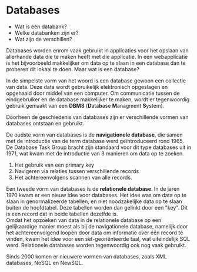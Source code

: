 # Databases

- Wat is een databank?
- Welke databanken zijn er?
- Wat zijn de verschillen?

Databases worden enrom vaak gebruikt in applicaties voor het opslaan van allerhande data die te maken heeft met die applicatie. In een webapplicatie is het bijvoorbeeld makkelijker om data op te slaan in een database dan te proberen dit lokaal te doen. Maar wat is een database?

In de simpelste vorm van het woord is een database gewoon een collectie van data. Deze data wordt gebruikelijk elektronisch opgeslagen en opgehaald door middel van een computer. Om communicatie tussen de eindgebruiker en de database makkelijker te maken, wordt er tegenwoordig gebruik gemaakt van een **DBMS** (**D**ata**b**ase **M**anagment **S**ystem).

Doorheen de geschiedenis van databases zijn er verschillende vormen van databases ontstaan en gebruikt.

De oudste vorm van databases is de **navigationele database**, die samen met de introductie van de term database werd geïntroduceerd rond 1965. De Database Task Group bracht zijn standaard voor dit type databases uit in 1971, wat kwam met de introductie van 3 manieren om data op te zoeken.

1. Het gebruik van een primary key
2. Navigeren via relaties tussen verschillende records
3. Het achtereenvolgens scannen van alle records.

Een tweede vorm van databases is de **relationele database**. In de jaren 1970 kwam er een nieuw idee voor databases. Het idee was om data op te slaan in genormalizeerde tabellen, en niet noodzakelijke data op te slaan buiten de hoofdtabel. Deze tabellen worden dan gelinkt door een "key". Dit is een record dat in beide tabellen dezelfde is.  
Omdat het opzoeken van data in de relationele database op een gelijkaardige manier moest als bij de navigationele database, namelijk door het achtereenvolgend loopen door data om informatie over één record te vinden, kwam het idee voor een set-georiënteerde taal, wat uiteindelijk SQL werd. Relationele databases worden tegenwoordig ook nog vaak gebruikt.

Sinds 2000 komen er nieuwere vormen van databases, zoals XML databases, NoSQL en NewSQL.